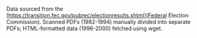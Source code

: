 Data sourced from the [https://transition.fec.gov/pubrec/electionresults.shtml](Federal Election Commission). Scanned PDFs 
(1982-1994) manually divided into separate PDFs; HTML-formatted data (1996-2000) fetched using wget.
